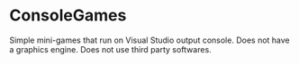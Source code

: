 # ConsoleGames
Simple mini-games that run on Visual Studio output console. Does not have a graphics engine. Does not use third party softwares.
